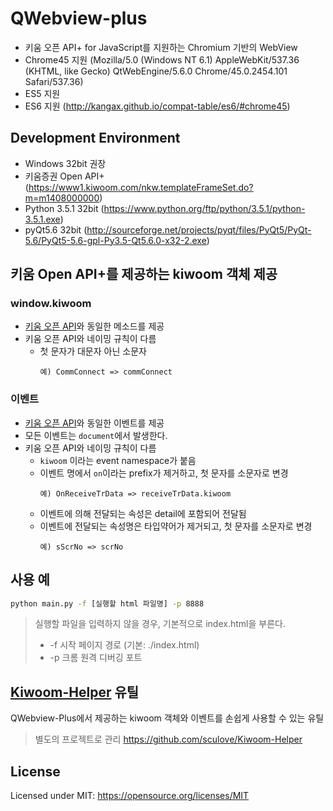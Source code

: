 # QWebview-plus
 - 키움 오픈 API+ for JavaScript를 지원하는 Chromium 기반의 WebView
 - Chrome45 지원 (Mozilla/5.0 (Windows NT 6.1) AppleWebKit/537.36 (KHTML, like Gecko) QtWebEngine/5.6.0 Chrome/45.0.2454.101 Safari/537.36)
 - ES5 지원
 - ES6 지원 (http://kangax.github.io/compat-table/es6/#chrome45)


## Development Environment
 - Windows 32bit 권장
 - 키움증권 Open API+ (https://www1.kiwoom.com/nkw.templateFrameSet.do?m=m1408000000)
 - Python 3.5.1 32bit (https://www.python.org/ftp/python/3.5.1/python-3.5.1.exe)
 - pyQt5.6 32bit (http://sourceforge.net/projects/pyqt/files/PyQt5/PyQt-5.6/PyQt5-5.6-gpl-Py3.5-Qt5.6.0-x32-2.exe)

## 키움 Open API+를 제공하는 kiwoom 객체 제공

### window.kiwoom
 - [키움 오픈 API](https://download.kiwoom.com/web/openapi/kiwoom_openapi_plus_devguide_ver_1.1.pdf)와 동일한 메소드를 제공
 - 키움 오픈 API와 네이밍 규칙이 다름
    - 첫 문자가 대문자 아닌 소문자
      ```
      예) CommConnect => commConnect
      ```

### 이벤트
 - [키움 오픈 API](https://download.kiwoom.com/web/openapi/kiwoom_openapi_plus_devguide_ver_1.1.pdf)와 동일한 이벤트를 제공
 - 모든 이벤트는 `document`에서 발생한다.
 - 키움 오픈 API와 네이밍 규칙이 다름
    - `kiwoom` 이라는 event namespace가 붙음
    - 이벤트 명에서 `on`이라는 prefix가 제거하고, 첫 문자를 소문자로 변경
      ```
      예) OnReceiveTrData => receiveTrData.kiwoom
      ```
    - 이벤트에 의해 전달되는 속성은 detail에 포함되어 전달됨
    - 이벤트에 전달되는 속성명은 타입약어가 제거되고, 첫 문자를 소문자로 변경
      ```
      예) sScrNo => scrNo
      ```

## 사용 예
```bash
python main.py -f [실행할 html 파일명] -p 8888
```
> 실행할 파일을 입력하지 않을 경우, 기본적으로 index.html을 부른다.
> - -f 시작 페이지 경로 (기본: ./index.html)
> - -p 크롬 원격 디버깅 포트

## [Kiwoom-Helper](https://github.com/sculove/Kiwoom-Helper) 유틸
QWebview-Plus에서 제공하는 kiwoom 객체와 이벤트를 손쉽게 사용할 수 있는 유틸
> 별도의 프로젝트로 관리 https://github.com/sculove/Kiwoom-Helper

## License
Licensed under MIT:
https://opensource.org/licenses/MIT
